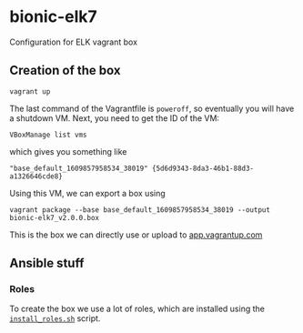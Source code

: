 # bionic-elk7
Configuration for ELK vagrant box

## Creation of the box

```shell
vagrant up
```

The last command of the Vagrantfile is `poweroff`, so eventually you will have a shutdown VM. Next, you need to get the ID of the VM:

```shell
VBoxManage list vms
```

which gives you something like 
```
"base_default_1609857958534_38019" {5d6d9343-8da3-46b1-88d3-a1326646cde8}
```

Using this VM, we can export a box using

```shell
vagrant package --base base_default_1609857958534_38019 --output bionic-elk7_v2.0.0.box
```

This is the box we can directly use or upload to [app.vagrantup.com](app.vagrant.com)

## Ansible stuff

### Roles

To create the box we use a lot of roles, which are installed using the [`install_roles.sh`](provisioning/install_roles.sh) script.
